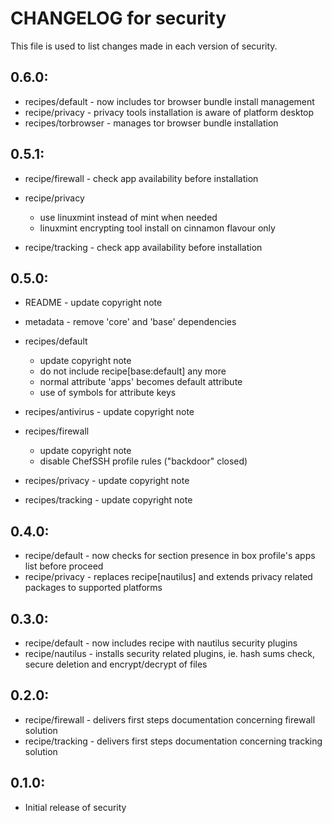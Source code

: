 # CHANGELOG for security

This file is used to list changes made in each version of security.

## 0.6.0:

* recipes/default    - now includes tor browser bundle install management
* recipe/privacy     - privacy tools installation is aware of platform desktop
* recipes/torbrowser - manages tor browser bundle installation

## 0.5.1:

* recipe/firewall - check app availability before installation

* recipe/privacy

  - use linuxmint instead of mint when needed
  - linuxmint encrypting tool install on cinnamon flavour only

* recipe/tracking - check app availability before installation

## 0.5.0:

* README   - update copyright note
* metadata - remove 'core' and 'base' dependencies

* recipes/default

  - update copyright note
  - do not include recipe[base:default] any more
  - normal attribute 'apps' becomes default attribute
  - use of symbols for attribute keys

* recipes/antivirus - update copyright note

* recipes/firewall

  - update copyright note
  - disable ChefSSH profile rules ("backdoor" closed)

* recipes/privacy   - update copyright note
* recipes/tracking  - update copyright note

## 0.4.0:

* recipe/default - now checks for section presence in box profile's apps list before proceed
* recipe/privacy - replaces recipe[nautilus] and extends privacy related packages to supported platforms

## 0.3.0:

* recipe/default  - now includes recipe with nautilus security plugins
* recipe/nautilus - installs security related plugins, ie. hash sums check, secure deletion and encrypt/decrypt of files

## 0.2.0:

* recipe/firewall - delivers first steps documentation concerning firewall solution
* recipe/tracking - delivers first steps documentation concerning tracking solution

## 0.1.0:

* Initial release of security

